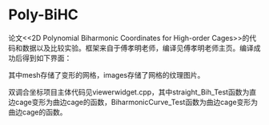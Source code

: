 # Poly-BiHC
论文<<2D Polynomial Biharmonic Coordinates for High-order Cages>>的代码和数据以及比较实验。框架来自于傅孝明老师，编译见傅孝明老师主页。编译成功后得到如下界面：

其中mesh存储了变形的网格，images存储了网格的纹理图片。

双调合坐标项目主体代码见viewerwidget.cpp，其中straight_Bih_Test函数为直边cage变形为曲边cage的函数，BiharmonicCurve_Test函数为曲边cage变形为曲边cage的函数。
